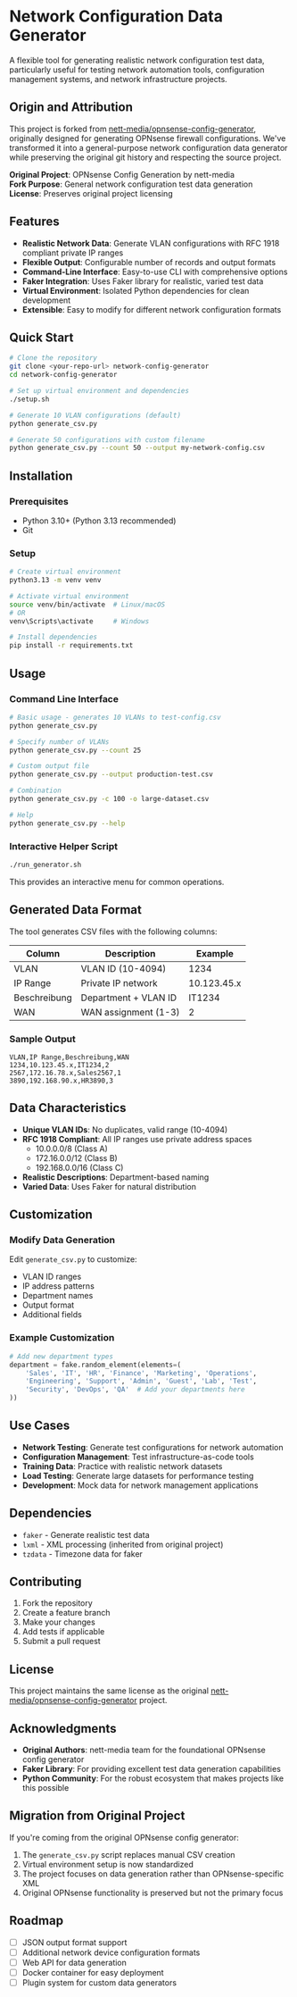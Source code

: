 # Network Configuration Data Generator

A flexible tool for generating realistic network configuration test data, particularly useful for testing network automation tools, configuration management systems, and network infrastructure projects.

## Origin and Attribution

This project is forked from [nett-media/opnsense-config-generator](https://github.com/nett-media/opnsense-config-generator), originally designed for generating OPNsense firewall configurations. We've transformed it into a general-purpose network configuration data generator while preserving the original git history and respecting the source project.

**Original Project**: OPNsense Config Generation by nett-media  
**Fork Purpose**: General network configuration test data generation  
**License**: Preserves original project licensing

## Features

- **Realistic Network Data**: Generate VLAN configurations with RFC 1918 compliant private IP ranges
- **Flexible Output**: Configurable number of records and output formats
- **Command-Line Interface**: Easy-to-use CLI with comprehensive options
- **Faker Integration**: Uses Faker library for realistic, varied test data
- **Virtual Environment**: Isolated Python dependencies for clean development
- **Extensible**: Easy to modify for different network configuration formats

## Quick Start

```bash
# Clone the repository
git clone <your-repo-url> network-config-generator
cd network-config-generator

# Set up virtual environment and dependencies
./setup.sh

# Generate 10 VLAN configurations (default)
python generate_csv.py

# Generate 50 configurations with custom filename
python generate_csv.py --count 50 --output my-network-config.csv
```

## Installation

### Prerequisites
- Python 3.10+ (Python 3.13 recommended)
- Git

### Setup
```bash
# Create virtual environment
python3.13 -m venv venv

# Activate virtual environment
source venv/bin/activate  # Linux/macOS
# OR
venv\Scripts\activate     # Windows

# Install dependencies
pip install -r requirements.txt
```

## Usage

### Command Line Interface

```bash
# Basic usage - generates 10 VLANs to test-config.csv
python generate_csv.py

# Specify number of VLANs
python generate_csv.py --count 25

# Custom output file
python generate_csv.py --output production-test.csv

# Combination
python generate_csv.py -c 100 -o large-dataset.csv

# Help
python generate_csv.py --help
```

### Interactive Helper Script

```bash
./run_generator.sh
```

This provides an interactive menu for common operations.

## Generated Data Format

The tool generates CSV files with the following columns:

| Column | Description | Example |
|--------|-------------|---------|
| VLAN | VLAN ID (10-4094) | 1234 |
| IP Range | Private IP network | 10.123.45.x |
| Beschreibung | Department + VLAN ID | IT1234 |
| WAN | WAN assignment (1-3) | 2 |

### Sample Output
```csv
VLAN,IP Range,Beschreibung,WAN
1234,10.123.45.x,IT1234,2
2567,172.16.78.x,Sales2567,1
3890,192.168.90.x,HR3890,3
```

## Data Characteristics

- **Unique VLAN IDs**: No duplicates, valid range (10-4094)
- **RFC 1918 Compliant**: All IP ranges use private address spaces
  - 10.0.0.0/8 (Class A)
  - 172.16.0.0/12 (Class B) 
  - 192.168.0.0/16 (Class C)
- **Realistic Descriptions**: Department-based naming
- **Varied Data**: Uses Faker for natural distribution

## Customization

### Modify Data Generation

Edit `generate_csv.py` to customize:
- VLAN ID ranges
- IP address patterns
- Department names
- Output format
- Additional fields

### Example Customization

```python
# Add new department types
department = fake.random_element(elements=(
    'Sales', 'IT', 'HR', 'Finance', 'Marketing', 'Operations', 
    'Engineering', 'Support', 'Admin', 'Guest', 'Lab', 'Test',
    'Security', 'DevOps', 'QA'  # Add your departments here
))
```

## Use Cases

- **Network Testing**: Generate test configurations for network automation
- **Configuration Management**: Test infrastructure-as-code tools
- **Training Data**: Practice with realistic network datasets
- **Load Testing**: Generate large datasets for performance testing
- **Development**: Mock data for network management applications

## Dependencies

- `faker` - Generate realistic test data
- `lxml` - XML processing (inherited from original project)
- `tzdata` - Timezone data for faker

## Contributing

1. Fork the repository
2. Create a feature branch
3. Make your changes
4. Add tests if applicable
5. Submit a pull request

## License

This project maintains the same license as the original [nett-media/opnsense-config-generator](https://github.com/nett-media/opnsense-config-generator) project.

## Acknowledgments

- **Original Authors**: nett-media team for the foundational OPNsense config generator
- **Faker Library**: For providing excellent test data generation capabilities
- **Python Community**: For the robust ecosystem that makes projects like this possible

## Migration from Original Project

If you're coming from the original OPNsense config generator:

1. The `generate_csv.py` script replaces manual CSV creation
2. Virtual environment setup is now standardized
3. The project focuses on data generation rather than OPNsense-specific XML
4. Original OPNsense functionality is preserved but not the primary focus

## Roadmap

- [ ] JSON output format support
- [ ] Additional network device configuration formats
- [ ] Web API for data generation
- [ ] Docker container for easy deployment
- [ ] Plugin system for custom data generators
